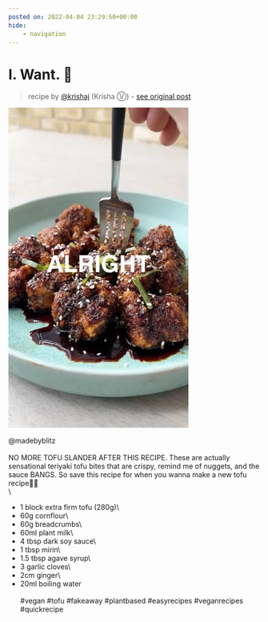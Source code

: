 ```yaml
---
posted on: 2022-04-04 23:29:50+00:00
hide:
    - navigation
---
```


# I. Want. 💚 

> recipe by [@krishaj](https://www.instagram.com/krishaj/) 
(Krisha Ⓥ) - [see original post](https://instagram.com/p/Cb8pRLMJRSJ)

![](../img/krishaj_04-04-2022_2304.png)

@madebyblitz \
\
NO MORE TOFU SLANDER AFTER THIS RECIPE. These are actually sensational teriyaki tofu bites that are crispy, remind me of nuggets, and the sauce BANGS. So save this recipe for when you wanna make a new tofu recipe🤝🔥\
\
- 1 block extra firm tofu (280g)\
- 60g cornflour\
- 60g breadcrumbs\
- 60ml plant milk\
- 4 tbsp dark soy sauce\
- 1 tbsp mirin\
- 1.5 tbsp agave syrup\
- 3 garlic cloves\
- 2cm ginger\
- 20ml boiling water\
\
\#vegan \#tofu \#fakeaway \#plantbased \#easyrecipes \#veganrecipes \#quickrecipe 